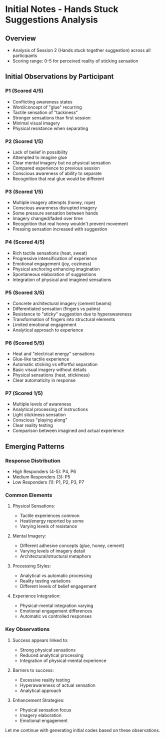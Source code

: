 # Initial Notes - Hands Stuck Suggestions Analysis

## Overview
- Analysis of Session 2 (Hands stuck together suggestion) across all participants
- Scoring range: 0-5 for perceived reality of sticking sensation

## Initial Observations by Participant

### P1 (Scored 4/5)
- Conflicting awareness states
- Word/concept of "glue" recurring
- Tactile sensation of "tackiness"
- Stronger sensations than first session
- Minimal visual imagery
- Physical resistance when separating

### P2 (Scored 1/5)
- Lack of belief in possibility
- Attempted to imagine glue
- Clear mental imagery but no physical sensation
- Compared experience to previous session
- Conscious awareness of ability to separate
- Recognition that real glue would be different

### P3 (Scored 1/5)
- Multiple imagery attempts (honey, rope)
- Conscious awareness disrupted imagery
- Some pressure sensation between hands
- Imagery changed/faded over time
- Recognition that real honey wouldn't prevent movement
- Pressing sensation increased with suggestion

### P4 (Scored 4/5)
- Rich tactile sensations (heat, sweat)
- Progressive intensification of experience
- Emotional engagement (joy, coziness)
- Physical anchoring enhancing imagination
- Spontaneous elaboration of suggestions
- Integration of physical and imagined sensations

### P5 (Scored 3/5)
- Concrete architectural imagery (cement beams)
- Differentiated sensation (fingers vs palms)
- Resistance to "sticky" suggestion due to hyperawareness
- Transformation of fingers into structural elements
- Limited emotional engagement
- Analytical approach to experience

### P6 (Scored 5/5)
- Heat and "electrical energy" sensations
- Glue-like tactile experience
- Automatic sticking vs effortful separation
- Basic visual imagery without details
- Physical sensations (heat, stickiness)
- Clear automaticity in response

### P7 (Scored 1/5)
- Multiple levels of awareness
- Analytical processing of instructions
- Light stickiness sensation
- Conscious "playing along"
- Clear reality testing
- Comparison between imagined and actual experience

## Emerging Patterns

### Response Distribution
- High Responders (4-5): P4, P6
- Medium Responders (3): P5
- Low Responders (1): P1, P2, P3, P7

### Common Elements
1. Physical Sensations:
   - Tactile experiences common
   - Heat/energy reported by some
   - Varying levels of resistance

2. Mental Imagery:
   - Different adhesive concepts (glue, honey, cement)
   - Varying levels of imagery detail
   - Architectural/structural metaphors

3. Processing Styles:
   - Analytical vs automatic processing
   - Reality testing variations
   - Different levels of belief engagement

4. Experience Integration:
   - Physical-mental integration varying
   - Emotional engagement differences
   - Automatic vs controlled responses

### Key Observations
1. Success appears linked to:
   - Strong physical sensations
   - Reduced analytical processing
   - Integration of physical-mental experience

2. Barriers to success:
   - Excessive reality testing
   - Hyperawareness of actual sensation
   - Analytical approach

3. Enhancement Strategies:
   - Physical sensation focus
   - Imagery elaboration
   - Emotional engagement

Let me continue with generating initial codes based on these observations. 